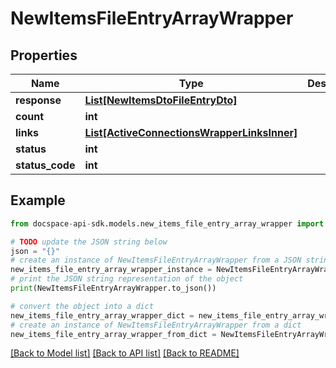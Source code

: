 # NewItemsFileEntryArrayWrapper

## Properties

Name | Type | Description | Notes
------------ | ------------- | ------------- | -------------
**response** | [**List[NewItemsDtoFileEntryDto]**](NewItemsDtoFileEntryDto.md) |  | [optional] 
**count** | **int** |  | [optional] 
**links** | [**List[ActiveConnectionsWrapperLinksInner]**](ActiveConnectionsWrapperLinksInner.md) |  | [optional] 
**status** | **int** |  | [optional] 
**status_code** | **int** |  | [optional] 

## Example

```python
from docspace-api-sdk.models.new_items_file_entry_array_wrapper import NewItemsFileEntryArrayWrapper

# TODO update the JSON string below
json = "{}"
# create an instance of NewItemsFileEntryArrayWrapper from a JSON string
new_items_file_entry_array_wrapper_instance = NewItemsFileEntryArrayWrapper.from_json(json)
# print the JSON string representation of the object
print(NewItemsFileEntryArrayWrapper.to_json())

# convert the object into a dict
new_items_file_entry_array_wrapper_dict = new_items_file_entry_array_wrapper_instance.to_dict()
# create an instance of NewItemsFileEntryArrayWrapper from a dict
new_items_file_entry_array_wrapper_from_dict = NewItemsFileEntryArrayWrapper.from_dict(new_items_file_entry_array_wrapper_dict)
```
[[Back to Model list]](../README.md#documentation-for-models) [[Back to API list]](../README.md#documentation-for-api-endpoints) [[Back to README]](../README.md)


